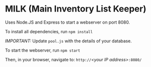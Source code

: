 # MILK (Main Inventory List Keeper)

Uses Node.JS and Express to start a webserver on port 8080.

To install all dependencies, run `npm install`

*IMPORTANT:* Update `pool.js` with the details of your database.

To start the webserver, run `npm start`

Then, in your browser, navigate to:
    `http://`_&lt;your IP address&gt;_`:8080/`

